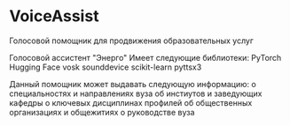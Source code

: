 # VoiceAssist
Голосовой помощник для продвижения образовательных услуг

Голосовой ассистент "Энерго"
Имеет следующие библиотеки:
PyTorch
Hugging Face
vosk
sounddevice
scikit-learn
pyttsx3

Данный помощник может выдавать следующую информацию: 
о специальностях и направлениях вуза
об инстиутов и заведующих кафедры 
о ключевых дисциплинах профилей
об общественных организациях и общежитиях
о руководстве вуза
